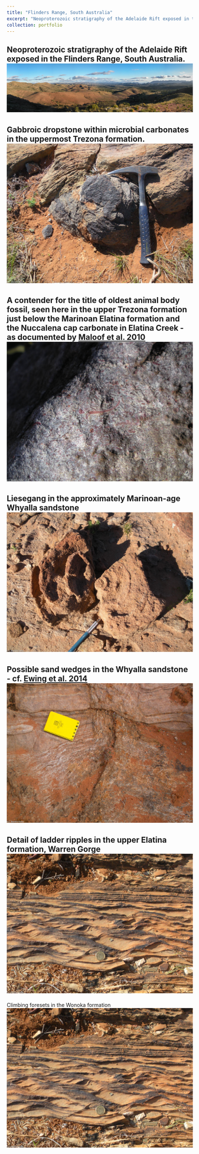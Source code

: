 ```yaml
---
title: "Flinders Range, South Australia"
excerpt: "Neoproterozoic stratigraphy of the Adelaide Rift exposed in the Flinders Range, South Australia.<br/><a href='/portfolio/110-flinders-2010/'><img src='/images/Flinders1.jpg'></a>"
collection: portfolio
---
```


Neoproterozoic stratigraphy of the Adelaide Rift exposed in the Flinders Range, South Australia.
<a href='/images/Flinders1.jpg'><img src='/images/Flinders1.jpg'></a>
---
Gabbroic dropstone within microbial carbonates in the uppermost Trezona formation.
<a href='/images/Dropstone.jpg'><img src='/images/Dropstone.jpg'></a>
---
A contender for the title of oldest animal body fossil, seen here in the upper Trezona formation just below the Marinoan Elatina formation and the Nuccalena cap carbonate in Elatina Creek - as documented by <a href='https://doi.org/10.1038/ngeo934'>Maloof et al. 2010</a>
<a href='/images/TrezonaSponges.jpg'><img src='/images/TrezonaSponges.jpg'></a>
---
Liesegang in the approximately Marinoan-age Whyalla sandstone
<a href='/images/Liesegang.jpg'><img src='/images/Liesegang.jpg'></a>
---
Possible sand wedges in the Whyalla sandstone - cf. <a href='https://doi.org/10.1016/j.epsl.2014.09.017'>Ewing et al. 2014</a>
<a href='/images/SandWedges.jpg'><img src='/images/SandWedges.jpg'></a>
---
Detail of ladder ripples in the upper Elatina formation, Warren Gorge
<a href='/images/WonokaRipples.jpg'><img src='/images/WonokaRipples.jpg'></a>
---
Climbing foresets in the Wonoka formation
<a href='/images/WonokaRipples.jpg'><img src='/images/WonokaRipples.jpg'></a>